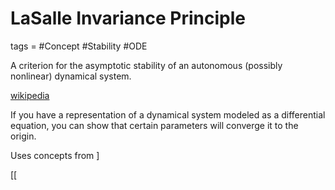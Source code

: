 # LaSalle Invariance Principle
tags = #Concept #Stability #ODE



A criterion for the asymptotic stability of an autonomous (possibly nonlinear) dynamical system.

[wikipedia](https://en.wikipedia.org/wiki/LaSalle%27s_invariance_principle)

If you have a representation of a dynamical system modeled as a differential equation, you can show that certain parameters will converge it to the origin.

 Uses concepts from ]

[[